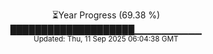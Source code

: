 <p align="center">
⏳Year Progress (69.38 %)<br>
████████████████████▁▁▁▁▁▁▁▁▁▁ <br>
<sub>Updated: Thu, 11 Sep 2025 06:04:38 GMT</sub>
</p>

